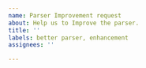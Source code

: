 ```yaml
---
name: Parser Improvement request
about: Help us to Improve the parser.
title: ''
labels: better parser, enhancement
assignees: ''

---
```



